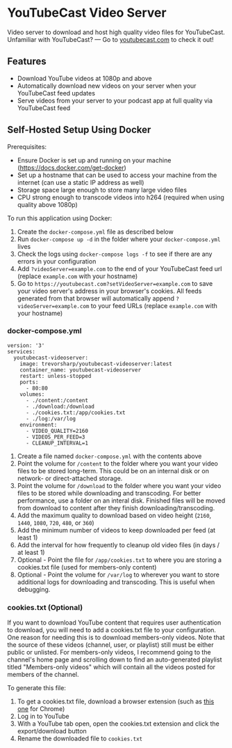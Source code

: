 # YouTubeCast Video Server

Video server to download and host high quality video files for YouTubeCast.  
Unfamiliar with YouTubeCast? — Go to [youtubecast.com](https://youtubecast.com) to check it out!

## Features

- Download YouTube videos at 1080p and above
- Automatically download new videos on your server when your YouTubeCast feed updates
- Serve videos from your server to your podcast app at full quality via YouTubeCast feed

## Self-Hosted Setup Using Docker

Prerequisites:

- Ensure Docker is set up and running on your machine (https://docs.docker.com/get-docker)
- Set up a hostname that can be used to access your machine from the internet (can use a static IP address as well)
- Storage space large enough to store many large video files
- CPU strong enough to transcode videos into h264 (required when using quality above 1080p)

To run this application using Docker:

1. Create the `docker-compose.yml` file as described below
2. Run `docker-compose up -d` in the folder where your `docker-compose.yml` lives
3. Check the logs using `docker-compose logs -f` to see if there are any errors in your configuration
4. Add `?videoServer=example.com` to the end of your YouTubeCast feed url (replace `example.com` with your hostname)
5. Go to `https://youtubecast.com?setVideoServer=example.com` to save your video server's address in your browser's cookies. All feeds generated from that browser will automatically append `?videoServer=example.com` to your feed URLs (replace `example.com` with your hostname)

### docker-compose.yml

```
version: '3'
services:
  youtubecast-videoserver:
    image: trevorsharp/youtubecast-videoserver:latest
    container_name: youtubecast-videoserver
    restart: unless-stopped
    ports:
      - 80:80
    volumes:
      - ./content:/content
      - ./download:/download
      - ./cookies.txt:/app/cookies.txt
      - ./log:/var/log
    environment:
      - VIDEO_QUALITY=2160
      - VIDEOS_PER_FEED=3
      - CLEANUP_INTERVAL=1
```

1. Create a file named `docker-compose.yml` with the contents above
2. Point the volume for `/content` to the folder where you want your video files to be stored long-term. This could be on an internal disk or on network- or direct-attached storage.
3. Point the volume for `/download` to the folder where you want your video files to be stored while downloading and transcoding. For better performance, use a folder on an interal disk. Finished files will be moved from download to content after they finish downloading/transcoding.
4. Add the maximum quality to download based on video height (`2160`, `1440`, `1080`, `720`, `480`, or `360`)
5. Add the minimum number of videos to keep downloaded per feed (at least 1)
6. Add the interval for how frequently to cleanup old video files (in days / at least 1)
7. Optional - Point the file for `/app/cookies.txt` to where you are storing a cookies.txt file (used for members-only content)
8. Optional - Point the volume for `/var/log` to wherever you want to store additional logs for downloading and transcoding. This is useful when debugging.

### cookies.txt (Optional)

If you want to download YouTube content that requires user authentication to download, you will need to add a cookies.txt file to your configuration. One reason for needing this is to download members-only videos. Note that the source of these videos (channel, user, or playlist) still must be either public or unlisted. For members-only videos, I recommend going to the channel's home page and scrolling down to find an auto-generated playlist titled "Members-only videos" which will contain all the videos posted for members of the channel.

To generate this file:

1. To get a cookies.txt file, download a browser extension (such as [this one](https://chrome.google.com/webstore/detail/open-cookiestxt/gdocmgbfkjnnpapoeobnolbbkoibbcif) for Chrome)
2. Log in to YouTube
3. With a YouTube tab open, open the cookies.txt extension and click the export/download button
4. Rename the downloaded file to `cookies.txt`
